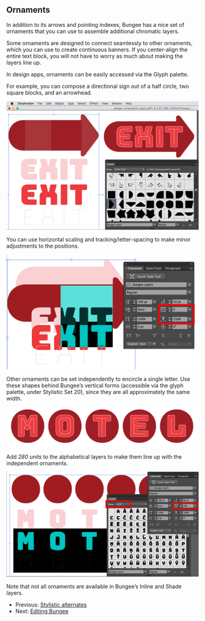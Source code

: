 ## Ornaments

In addition to its arrows and pointing indexes, Bungee has a nice set of ornaments that you can use to assemble additional chromatic layers.

Some ornaments are designed to connect seamlessly to other ornaments, which you can use to create continuous banners. If you center-align the entire text block, you will not have to worry as much about making the layers line up.

In design apps, ornaments can be easily accessed via the Glyph palette.

For example, you can compose a directional sign out of a half circle, two square blocks, and an arrowhead.

<img src="images/design-ornaments-layer.png" alt="Ornaments as layers." width="650" />

You can use horizontal scaling and tracking/letter-spacing to make minor adjustments to the positions.

<img src="images/design-ornaments-scale.png" alt="Horizontal scaling in Illustrator." width="600" />

Other ornaments can be set independently to encircle a single letter. Use these shapes behind Bungee’s vertical forms (accessible via the glyph palette, under Stylistic Set 20), since they are all approximately the same width. 

<img src="images/design-ornaments-independent-2.png" alt="Independent ornaments." width="650" />

Add *280 units* to the alphabetical layers to make them line up with the independent ornaments.

<img src="images/design-ornaments-independent.png" alt="Using independent ornaments." width="650" />

Note that not all ornaments are available in Bungee’s Inline and Shade layers.

* Previous: [Stylistic alternates](4-stylistic-alternates.md)
* Next: [Editing Bungee](6-editing-bungee.md)
